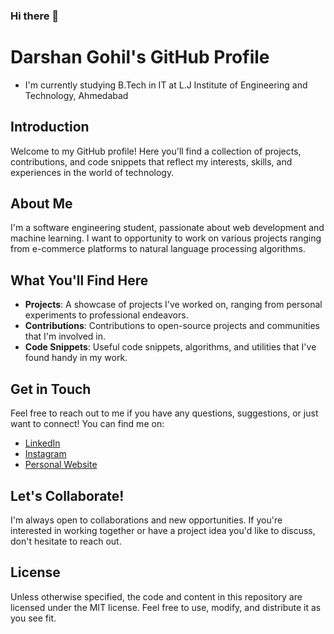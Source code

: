 ### Hi there 👋

<!--
**darshangohil46/darshangohil46** is a ✨ _special_ ✨ repository because its `README.md` (this file) appears on your GitHub profile.

Here are some ideas to get you started:
- 🔭 I’m currently working on Django...
- 🌱 I’m currently learning Django and Node ...
- 👯 I’m looking to collaborate on ...
- 🤔 I’m looking for help with ...
- 💬 Ask me about ...
- 📫 How to reach me: ...
- 😄 Pronouns: ...
- ⚡ Fun fact: ...

-->

# Darshan Gohil's GitHub Profile

- I'm currently studying B.Tech in IT at L.J Institute of Engineering and Technology, Ahmedabad

## Introduction

Welcome to my GitHub profile! Here you'll find a collection of projects, contributions, and code snippets that reflect my interests, skills, and experiences in the world of technology.

## About Me

I'm a software engineering student, passionate about web development and machine learning. I want to opportunity to work on various projects ranging from e-commerce platforms to natural language processing algorithms.

## What You'll Find Here

- **Projects**: A showcase of projects I've worked on, ranging from personal experiments to professional endeavors.
- **Contributions**: Contributions to open-source projects and communities that I'm involved in.
- **Code Snippets**: Useful code snippets, algorithms, and utilities that I've found handy in my work.

## Get in Touch

Feel free to reach out to me if you have any questions, suggestions, or just want to connect! You can find me on:

- [LinkedIn](https://www.linkedin.com/in/darshan-gohil-9b8926278/)
- [Instagram](https://www.instagram.com/darshan__gohil__/)
- [Personal Website](https://gohildarshanpersonalwebsite.on.drv.tw/gohildarshan.com/)

## Let's Collaborate!

I'm always open to collaborations and new opportunities. If you're interested in working together or have a project idea you'd like to discuss, don't hesitate to reach out.

## License

Unless otherwise specified, the code and content in this repository are licensed under the MIT license. Feel free to use, modify, and distribute it as you see fit.

